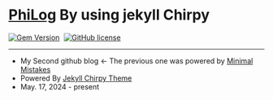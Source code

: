 # **[PhiLog](https://jinjehr.github.io/)** By using jekyll Chirpy

[![Gem Version](https://img.shields.io/gem/v/jekyll-theme-chirpy)][gem]&nbsp;
[![GitHub license](https://img.shields.io/github/license/cotes2020/chirpy-starter.svg?color=blue)][mit]

---
- My Second github blog <- The previous one was powered by [Minimal Mistakes](https://github.com/mmistakes/minimal-mistakes)
- Powered By [Jekyll Chirpy Theme](https://github.com/cotes2020/jekyll-theme-chirpy)
- May. 17, 2024 - present



[gem]: https://rubygems.org/gems/jekyll-theme-chirpy
[chirpy]: https://github.com/cotes2020/jekyll-theme-chirpy/
[CD]: https://en.wikipedia.org/wiki/Continuous_deployment
[mit]: https://github.com/cotes2020/chirpy-starter/blob/master/LICENSE
